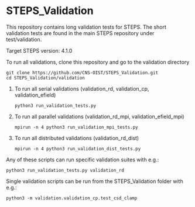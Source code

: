 # STEPS_Validation

This repository contains long validation tests for STEPS. The short validation
tests are found in the main STEPS repository under test/validation.

Target STEPS version: 4.1.0

To run all validations, clone this repository and go to the validation directory
 
 ```
 git clone https://github.com/CNS-OIST/STEPS_Validation.git
 cd STEPS_Validation/validation
 ```
    
1. To run all serial validations (validation_rd, validation_cp, validation_efield)
    
    ```
    python3 run_validation_tests.py
    ```

2. To run all parallel validations (validation_rd_mpi, validation_efield_mpi)
    
    ```
    mpirun -n 4 python3 run_validation_mpi_tests.py 
    ```
    
3. To run all distributed validations (validation_rd_dist)
    
    ```
    mpirun -n 4 python3 run_validation_dist_tests.py 
    ```
    
Any of these scripts can run specific validation suites with e.g.:

```
python3 run_validation_tests.py validation_rd
```

Single validation scripts can be run from the STEPS_Validation folder with e.g.:

```
python3 -m validation.validation_cp.test_csd_clamp
```
